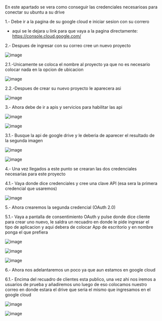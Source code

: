 En este apartado se vera como conseguir las credenciales necesarioas para conectar su ubuntu a su drive

1.- Debe ir a la pagina de su google cloud e iniciar sesion con su correro
- aqui se le dejara u link para que vaya a la pagina directamente: https://console.cloud.google.com/

2.- Despues de ingresar con su correo cree un nuevo proyecto

![image](https://github.com/user-attachments/assets/975e50e1-8a79-4b79-82e5-f8cee62b328c)

2.1.-Unicamente se coloca el nombre al proyecto ya que no es necesario colocar nada en la opcion de ubicacion

![image](https://github.com/user-attachments/assets/8fd5bbc5-f9d1-41d1-acc0-504a278a6ee3)

2.2.-Despues de crear su nuevo proyecto le aparecera asi

![image](https://github.com/user-attachments/assets/5460f713-ab17-4d69-8991-07d3839e6faf)

3.- Ahora debe de ir a apis y servicios para habilitar las api

![image](https://github.com/user-attachments/assets/ade92ccb-38bd-4abb-83e5-e11c32ce58ff)

![image](https://github.com/user-attachments/assets/8190080a-5af0-4be8-8a4c-bda933d1d818)

3.1.- Busque la api de google drive y le deberia de aparecer el resultado de la segunda imagen

![image](https://github.com/user-attachments/assets/50656073-777a-4413-a6ff-78ba38e5e16b)

![image](https://github.com/user-attachments/assets/5c670e03-3b2a-4765-9c70-c5fcb395036e)

4.- Una vez llegados a este punto se crearan las dos credenciales necesarias para este proyecto

4.1.- Vaya donde dice credenciales y cree una clave API (esa sera la primera credencial que usaremos)

![image](https://github.com/user-attachments/assets/f2509692-887a-4f5c-946f-1ab5ec9e2457)

5.- Ahora crearemos la segunda credencial (OAuth 2.0)

5.1.- Vaya a pantalla de consentimiento OAuth y pulse donde dice cliente para crear uno nuevo, le saldra un recuadro en donde le pide ingresar el tipo de aplicacion y aqui debera de colocar App de escritorio y en nombre ponga el que prefiera

![image](https://github.com/user-attachments/assets/adb11591-841c-48b7-b667-1a6856a3c0f1)

![image](https://github.com/user-attachments/assets/076e3b17-79f8-4504-89bc-41f983dd82b4)

![image](https://github.com/user-attachments/assets/2a450056-e56b-413d-bcd4-a9dd81eb42d7)

6.- Ahora nos adelantaremos un poco ya que aun estamos en google cloud

6.1.- Encima del recuadro de clientes esta publico, una vez ahi nos iremos a usuarios de prueba y añadiremos uno luego de eso colocamos nuestro correo en donde estara el drive que seria el mismo que ingresamos en el google cloud

![image](https://github.com/user-attachments/assets/db7fd674-5c8c-4c70-baa0-d82572db5753)

![image](https://github.com/user-attachments/assets/a02af4b3-b798-48d4-b99f-b777c66cf0e8)
